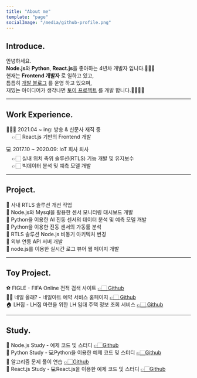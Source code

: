 ```yaml
---
title: "About me"
template: "page"
socialImage: "/media/github-profile.png"
---
```


## Introduce.
안녕하세요.<br>
<b>Node.js</b>와 <b>Python</b>, <b>React.js</b>을 좋아하는 4년차 개발자 입니다.🙋🏻‍♀️<br>
현재는 <b>Frontend 개발자</b> 로 일하고 있고, <br>
틈틈히 <U>개발 블로그</U> 를 운영 하고 있으며, <br>
재밌는 아이디어가 생각나면 <U>토이 프로젝트</U> 를 개발 합니다.👩🏻‍💻✨

---

## Work Experience.

👩🏻‍💻 2021.04 ~ ing: 방송 & 신문사 재직 중 <br>
&nbsp;&nbsp;&nbsp; 👉🏻 React.js 기반의 Frontend 개발 ️<br>

‍💻 2017.10 ~ 2020.09: IoT 회사 퇴사️<br>
&nbsp;&nbsp;&nbsp; 👉🏻 실내 위치 측위 솔루션(RTLS) 기능 개발 및 유지보수️<br>
&nbsp;&nbsp;&nbsp; 👉🏻 빅데이터 분석 및 예측 모델 개발

---

## Project.

📁 사내 RTLS 솔루션 개선 작업️<br>
📁 Node.js와 Mysql을 활용한 센서 모니터링 대시보드 개발️<br>
📁 Python을 이용한 AI 진동 센서의 데이터 분석 및 예측 모델 개발️<br>
📁 Python을 이용한 진동 센서의 가동률 분석️<br>
📁 RTLS 솔루션 Node.js 비동기 아키텍처 변경️<br>
📁 외부 연동 API 서버 개발️<br>
📁 node.js를 이용한 실시간 로그 뷰어 웹 페이지 개발️<br>

---

## Toy Project.

⚽️ FIGLE - FIFA Online 전적 검색 사이트️ <a href="https://github.com/gksthf2271/FIGLE">👉🏻 Github</a> <br>
💅🏻️ 네일 올래? - 네일아트 예약 서비스 홈페이지 <a href="https://github.com/shinsangeun/Nail-Ollae">👉🏻 Github</a><br>
🏠 LH집 - LH집 마련을 위한 LH 임대 주택 정보 조회 서비스 <a href="https://github.com/shinsangeun/LHhome">👉🏻 Github</a><br>

---

## Study.
📕 Node.js Study - 예제 코드 및 스터디 <a href="https://github.com/shinsangeun/node.js_Study">👉🏻Github</a><br>
📗 Python Study - 💻Python을 이용한 예제 코드 및 스터디 <a href="https://github.com/shinsangeun/PythonStudy">👉🏻Github</a><br>
📘 알고리즘 문제 풀이 연습 <a href="https://github.com/shinsangeun/training-algorithm">👉🏻Github</a><br>
📙 React.js Study - 💻React.js을 이용한 예제 코드 및 스터디 <a href="https://github.com/shinsangeun/react_Study">👉🏻Github</a><br>
